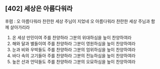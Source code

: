 ## [402] 세상은 아름다워라

후렴 : 오 아름다워라 찬란한 세상 주님이 지었네 
       오 아름다워라 찬란한 세상 주님과 함께 살아가리라
1) 온 세상 만민이여 주를 찬양하라 그분의 위대하심을 높이 찬양하여라
2) 해와 달과 별들이여 주를 찬양하라 그분이 영원하심을 높이 찬양하여라
3) 눈과 비와 우박들도 주를 찬양하라 그분의 엄위하심을 높이 찬양하여라
4) 바다 속의 고기들아 주를 찬양하라  그분의 전능하심을 높이 찬양하여라
5) 높은 산과 언덕들도 주를 찬양하라 그분의 오묘하심을 높이 찬양하여라
